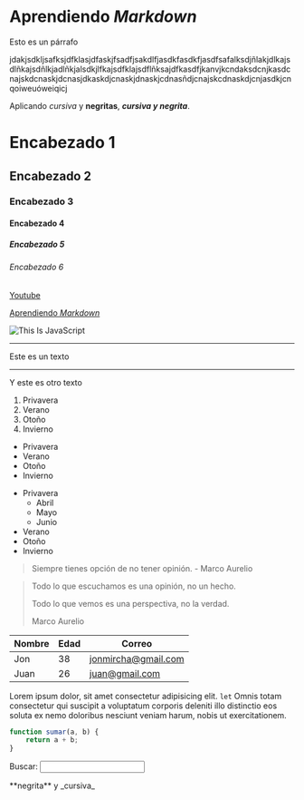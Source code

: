 # Aprendiendo _Markdown_

Esto es un párrafo

jdakjsdkljsafksjdfklasjdfaskjfsadfjsakdlfjasdkfasdkfjasdfsafalksdjñlakjdlkajsdlñkajsdñlkjadlñkjalsdkjlfkajsdfklajsdflñksajdfkasdfjkanvjkcndaksdcnjkasdcnajskdcnaskjdcnasjdkaskdjcnaskjdnaskjcdnasñdjcnajskcdnaskdjcnjasdkjcnqoiweuóweiqicj

Aplicando _cursiva_ y **negritas**, **_cursiva y negrita_**.

# Encabezado 1

## Encabezado 2

### Encabezado 3

#### Encabezado 4

##### Encabezado 5

###### Encabezado 6

[Youtube](https://youtube.com/jonmircha)

[Aprendiendo _Markdown_](#aprendiendo-markdown)

![This Is JavaScript](https://jonmircha.com/img/blog/this-is-javascript.jpg)

---

Este es un texto

---

Y este es otro texto

1. Privavera
1. Verano
1. Otoño
1. Invierno

-   Privavera
-   Verano
-   Otoño
-   Invierno

*   Privavera
    -   Abril
    -   Mayo
    -   Junio
*   Verano
*   Otoño
*   Invierno

> Siempre tienes opción de no tener opinión. - Marco Aurelio

> Todo lo que escuchamos es una opinión, no un hecho.
>
> Todo lo que vemos es una perspectiva, no la verdad.
>
> Marco Aurelio

| Nombre | Edad | Correo              |
| ------ | ---- | ------------------- |
| Jon    | 38   | jonmircha@gmail.com |
| Juan   | 26   | juan@gmail.com      |

Lorem ipsum dolor, sit amet consectetur adipisicing elit. `let` Omnis totam consectetur qui suscipit a voluptatum corporis deleniti illo distinctio eos soluta ex nemo doloribus nesciunt veniam harum, nobis ut exercitationem.

```js
function sumar(a, b) {
    return a + b;
}
```

<form> 
	<label for="q">Buscar:</label>
	<input type="search" name="q" id="q">
</form>

<!-- Esto es un comentario en Markdown -->

\*\*negrita\*\* y \_cursiva\_
